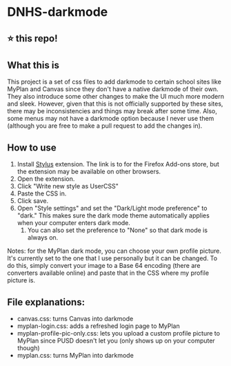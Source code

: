 # DNHS-darkmode

## ⭐ this repo!

## What this is

This project is a set of css files to add darkmode to certain school sites like MyPlan and Canvas since they don't have a native darkmode of their own. They also introduce some other changes to make the UI much more modern and sleek. However, given that this is not officially supported by these sites, there may be inconsistencies and things may break after some time. Also, some menus may not have a darkmode option because I never use them (although you are free to make a pull request to add the changes in).

## How to use

1. Install [Stylus](https://addons.mozilla.org/en-US/firefox/addon/styl-us/) extension. The link is to for the Firefox Add-ons store, but the extension may be available on other browsers.
2. Open the extension.
3. Click "Write new style as UserCSS"
4. Paste the CSS in.
5. Click save.
6. Open "Style settings" and set the "Dark/Light mode preference" to "dark." This makes sure the dark mode theme automatically applies when your computer enters dark mode.
   1. You can also set the preference to "None" so that dark mode is always on.

Notes: for the MyPlan dark mode, you can choose your own profile picture. It's currently set to the one that I use personally but it can be changed. To do this, simply convert your image to a Base 64 encoding (there are converters available online) and paste that in the CSS where my profile picture is.

## File explanations:

- canvas.css: turns Canvas into darkmode
- myplan-login.css: adds a refreshed login page to MyPlan
- myplan-profile-pic-only.css: lets you upload a custom profile picture to MyPlan since PUSD doesn't let you (only shows up on your computer though)
- myplan.css: turns MyPlan into darkmode
